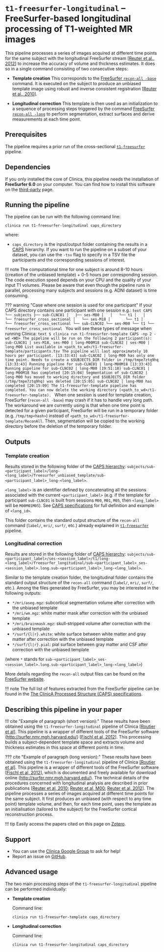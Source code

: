 # `t1-freesurfer-longitudinal` – FreeSurfer-based longitudinal processing of T1-weighted MR images

This pipeline processes a series of images acquired at different time points for the same subject with the longitudinal FreeSurfer stream [[Reuter et al., 2012](http://dx.doi.org/10.1016/j.neuroimage.2012.02.084)] to increase the accuracy of volume and thickness estimates. It does so in a single command consisting of two consecutive steps:

- **Template creation** This corresponds to the [FreeSurfer `recon-all -base`](https://surfer.nmr.mgh.harvard.edu/fswiki/LongitudinalProcessing) command. It is executed on the subject to produce an unbiased template image using robust and inverse consistent registration [[Reuter et al., 2010](http://dx.doi.org/10.1016/j.neuroimage.2010.07.020)].

- **Longitudinal correction** This template is then used as an initialization to a sequence of processing steps triggered by the command [FreeSurfer `recon-all -long`](https://surfer.nmr.mgh.harvard.edu/fswiki/LongitudinalProcessing) to perform segmentation, extract surfaces and derive measurements at each time point.

## Prerequisites
The pipeline requires a prior run of the cross-sectional [`t1-freesurfer`](../T1_FreeSurfer) pipeline.

## Dependencies
If you only installed the core of Clinica, this pipeline needs the installation of **FreeSurfer 6.0** on your computer. You can find how to install this software on the [third-party](../../Third-party) page.

## Running the pipeline
The pipeline can be run with the following command line:

```
clinica run t1-freesurfer-longitudinal caps_directory
```

where:

  - `caps_directory` is the input/output folder containing the results in a [CAPS](../../CAPS/Introduction) hierarchy.
If you want to run the pipeline on a subset of your dataset, you can use the `-tsv` flag to specify in a TSV file the participants and the corresponding sessions of interest.


!!! note
    The computational time for one subject is around 8-10 hours (creation of the unbiased template) + 0-5 hours per corresponding session. The code execution speed depends on your CPU and the quality of your input T1 volumes. Please be aware that even though the pipeline runs in parallel, processing many subjects and sessions (e.g. ADNI dataset) is time consuming.

??? warning "Case where one session is used for one participant"
    If your CAPS directory contains one participant with one session e.g.:
    ```text
    CAPS
    └── subjects
     ├── sub-CLNC01
     │   ├── ses-M00
     │   │   └── t1
     │   │       └── freesurfer_cross_sectional
     │   └── ses-M18
     │       └── t1
     │           └── freesurfer_cross_sectional
     └── sub-CLNC02
         └── ses-M00
             └── t1
                 └── freesurfer_cross_sectional
    ```
    You will see these types of message when running Clinica:
    ```text
    $ clinica run t1-freesurfer-template CAPS -np 2 -wd <WD>
    The pipeline will be run on the following 2 participant(s):
    	sub-CLNC01 | ses-M18, ses-M00 | long-M00M18
    	sub-CLNC02 | ses-M00 | long-M00
    List available in <path_to_wd>/t1-freesurfer-template/participants.tsv
    The pipeline will last approximately 10 hours per participant.
    [13:33:43] sub-CLNC02 | long-M00 has only one time point. Needs to create a $SUBJECTS_DIR folder in /tmp/tmpe7ztq9hq
    [13:33:43] Running pipeline for sub-CLNC01 | long-M00M18
    [13:33:43] Running pipeline for sub-CLNC02 | long-M00
    [19:51:18] sub-CLNC01 | long-M00M18 has completed
    [20:15:04] Segmentation of sub-CLNC02 | long-M00 has moved to working directory and $SUBJECTS_DIR folder (/tmp/tmpe7ztq9hq) was deleted
    [20:15:05] sub-CLNC02 | long-M00 has completed
    [20:15:09] The t1-freesurfer-template pipeline has completed. You can now delete the working directory (<path_to_wd>/t1-freesurfer-template).
    ```
    When one session is used for template creation, FreeSurfer (`recon-all -base`) may crash if it has to handle very long path. The workaround we are currently using is that when one time point is detected for a given participant, FreeSurfer will be run in a temporary folder (e.g. `/tmp/tmp<hash>`) instead of `<path_to_wd>/t1-freesurfer-template/ReconAll`. Then, segmentation will be copied to the working directory before the deletion of the temporary folder.

## Outputs
### Template creation
Results stored in the following folder of the [CAPS hierarchy](../../CAPS/Specifications/#t1-freesurfer-longitudinal-freesurfer-based-longitudinal-processing-of-t1-weighted-mr-images): `subjects/sub-<participant_label>/long-<long_label>/freesurfer_unbiased_template/sub-<participant_label>_long-<long_label>`.

`<long_label>` is an identifier defined by concatenating all the sessions associated with the current `<participant_label>` (e.g. if the template for participant `sub-CLNC01` is built from sessions `M00`, `M01`, `M05`, then `<long_label>` will be `M00M01M05`). See [CAPS specifications](../../CAPS/Introduction/#subject-and-group-naming) for full definition and example of `<long_id>`.

This folder contains the standard output structure of the `recon-all` command (`label/`, `mri/`, `surf/`, etc.) already explained in [`t1-freesurfer`](../T1_FreeSurfer) pipeline.


### Longitudinal correction
Results are stored in the following folder of [CAPS hierarchy](../../CAPS/Specifications/#t1-freesurfer-longitudinal-freesurfer-based-longitudinal-processing-of-t1-weighted-mr-images):
`subjects/sub-<participant_label>/ses-<session_label>/t1/long-<long_label>/freesurfer_longitudinal/sub-<participant_label>_ses-<session_label>.long.sub-<participant_label>_long-<long_label>`.

Similar to the template creation folder, the longitudinal folder contains the standard output structure of the `recon-all` command (`label/`, `mri/`, `surf/`, etc.). Among the files generated by FreeSurfer, you may be interested in the following outputs:

- `*/mri/aseg.mgz`: subcortical segmentation volume after correction with the unbiased template
- `*/mri/wm.mgz`: white matter mask after correction with the unbiased template
- `*/mri/brainmask.mgz`: skull-stripped volume after correction with the unbiased template
- `*/surf/{l|r}.white`: white surface between white matter and gray matter after correction with the unbiased template
- `*/surf/{l|r}.pial`: pial surface between gray matter and CSF after correction with the unbiased template

(where `*` stands for `sub-<participant_label>_ses-<session_label>.long.sub-<participant_label>_long-<long_label>`)

More details regarding the `recon-all` output files can be found on the [FreeSurfer website](https://surfer.nmr.mgh.harvard.edu/fswiki/ReconAllOutputFiles).

<!-- TODO: Add note regarding TSV files generated in this sub-section -->

!!! note
    The full list of features extracted from the FreeSurfer pipeline can be found in the [The ClinicA Processed Structure (CAPS) specifications](../../CAPS/Specifications/#t1-freesurfer-longitudinal-freesurfer-based-longitudinal-processing-of-t1-weighted-mr-images).

<!-- ## Visualization of the results

!!! note
    The visualization command is not available for the moment. Please come back later, this section will be updated ASAP. -->


## Describing this pipeline in your paper

!!! cite "Example of paragraph (short version):"
    These results have been obtained using the `t1-freesurfer-longitudinal` pipeline of Clinica [[Routier et al](https://hal.inria.fr/hal-02308126/)]. This pipeline is a wrapper of different tools of the FreeSurfer software (http://surfer.nmr.mgh.harvard.edu/) [[Fischl et al, 2012](http://dx.doi.org/10.1016/j.neuroimage.2012.01.021)]. This processing builds a subject-dependent template space and extracts volume and thickness estimates in this space at different points in time.

??? cite "Example of paragraph (long version):"
    These results have been obtained using the `t1-freesurfer-longitudinal` pipeline of Clinica [[Routier et al]](https://hal.inria.fr/hal-02308126/). This pipeline is a wrapper of different tools of the FreeSurfer software [[Fischl et al, 2012](http://dx.doi.org/10.1016/j.neuroimage.2012.01.021)], which is documented and freely available for download online (http://surfer.nmr.mgh.harvard.edu/). The technical details of the procedures concerned with longitudinal analysis are described in prior publications [[Reuter et al, 2010](https://doi.org/10.1016/j.neuroimage.2010.07.020); [Reuter et al, M00](http://dx.doi.org/10.1016/j.neuroimage.M00.02.076); [Reuter et al, 2012](http://dx.doi.org/10.1016/j.neuroimage.2012.02.084)]. The pipeline processes a series of images acquired at different time points for the same subject. It first produces an unbiased (with respect to any time point) template volume, and then, for each time point, uses the template as an initialisation (tailored to the subject) for the FreeSurfer cortical reconstruction process.

!!! tip
    Easily access the papers cited on this page on [Zotero](https://www.zotero.org/groups/2240070/clinica_aramislab/items/collectionKey/GHAXT4R5).

## Support

-   You can use the [Clinica Google Group](https://groups.google.com/forum/#!forum/clinica-user) to ask for help!
-   Report an issue on [GitHub](https://github.com/aramis-lab/clinica/issues).

## Advanced usage

The two main processing steps of the `t1-freesurfer-longitudinal` pipeline can be performed individually:

 - **Template creation**

    Command line:
    ```
    clinica run t1-freesurfer-template caps_directory
    ```

- **Longitudinal correction**

    Command line:
    ```
    clinica run t1-freesurfer-longitudinal caps_directory
    ```
